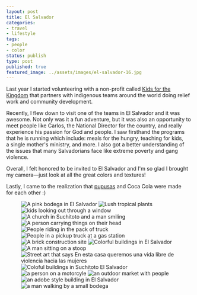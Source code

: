 ```yaml
---
layout: post
title: El Salvador
categories:
- travel
- lifestyle
tags:
- people
- color
status: publish
type: post
published: true
featured_image: ../assets/images/el-salvador-16.jpg
---
```


Last year I started volunteering with a non-profit called 
[Kids for the Kingdom](http://www.kidsforthekingdom.org) that partners with indigenous teams around the world doing relief work and community development. 

Recently, I flew down to visit one of the teams in El Salvador and it was awesome. Not only was it a fun adventure, but it was also an opportunity to meet people like Carlos, the National Director for the country, and really experience his passion for God and people. I saw firsthand the programs that he is running which include: meals for the hungry, teaching for kids, a single mother's ministry, and more. I also got a better understanding of the issues that many Salvadorians face like extreme poverty and gang violence. 

Overall, I felt honored to be invited to El Salvador and I'm so glad I brought my camera—just look at all the great colors and textures!

Lastly, I came to the realization that 
[pupusas](http://en.wikipedia.org/wiki/Pupusa) and Coca Cola were made for each other :)

<figure>
<img src="/assets/images/el-salvador-01.jpg" alt="A pink bodega in El Salvador">
<img src="/assets/images/el-salvador-02.jpg" alt="Lush tropical plants">
<img src="/assets/images/el-salvador-03.jpg" alt="kids looking out through a window">
<img src="/assets/images/el-salvador-04.jpg" alt="A church in Suchitoto and a man smiling">
<img src="/assets/images/el-salvador-05.jpg" alt="A person carrying things on their head">
<img src="/assets/images/el-salvador-06.jpg" alt="People riding in the pack of truck">
<img src="/assets/images/el-salvador-07.jpg" alt="People in a pickup truck at a gas station">
<img src="/assets/images/el-salvador-08.jpg" alt="A brick construction site">
<img src="/assets/images/el-salvador-09.jpg" alt="Colorful buildings in El Salvador">
<img src="/assets/images/el-salvador-10.jpg" alt="A man sitting on a stoop">
<img src="/assets/images/el-salvador-11.jpg" alt="Street art that says En esta casa queremos una vida libre de violencia hacia las mujeres">
<img src="/assets/images/el-salvador-12.jpg" alt="Coloful buildings in Suchitoto El Salvador">
<img src="/assets/images/el-salvador-13.jpg" alt="a person on a motorcyle">
<img src="/assets/images/el-salvador-14.jpg" alt="an outdoor market with people">
<img src="/assets/images/el-salvador-15.jpg" alt="an adobe style building in El Salvador">
<img src="/assets/images/el-salvador-16.jpg" alt="a man walking by a small bodega">
</figure>
